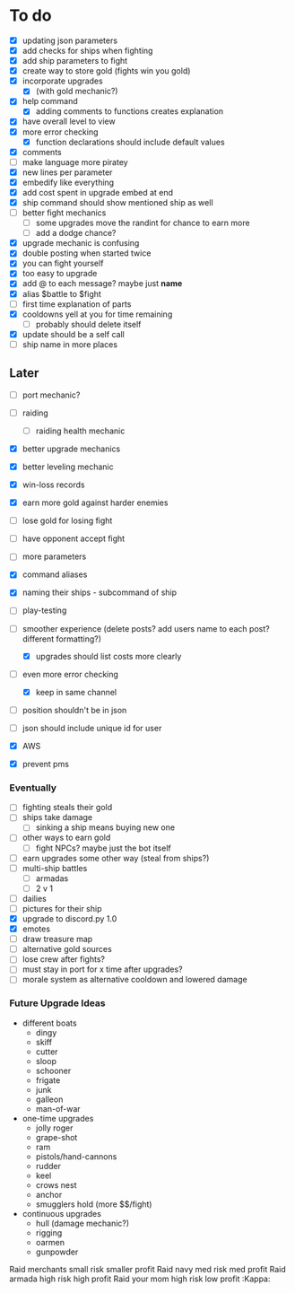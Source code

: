 # To do
- [x] updating json parameters
- [x] add checks for ships when fighting
- [x] add ship parameters to fight
- [x] create way to store gold (fights win you gold)
- [x] incorporate upgrades 
    - [x] (with gold mechanic?)
- [x] help command
    - [x] adding comments to functions creates explanation
- [x] have overall level to view
- [x] more error checking
    - [x] function declarations should include default values 
- [x] comments
- [ ] make language more piratey
- [x] new lines per parameter
- [x] embedify like everything
- [x] add cost spent in upgrade embed at end 
- [x] ship command should show mentioned ship as well
- [ ] better fight mechanics
    - [ ] some upgrades move the randint for chance to earn more
    - [ ] add a dodge chance?
- [x] upgrade mechanic is confusing
- [x] double posting when started twice
- [x] you can fight yourself
- [x] too easy to upgrade
- [x] add @ to each message? maybe just **name**
- [x] alias $battle to $fight
- [ ] first time explanation of parts
- [x] cooldowns yell at you for time remaining
    - [ ] probably should delete itself
- [x] update should be a self call
- [ ] ship name in more places 

## Later
- [ ] port mechanic?
- [ ] raiding
    - [ ] raiding health mechanic
- [x] better upgrade mechanics
- [x] better leveling mechanic
- [x] win-loss records
- [x] earn more gold against harder enemies
- [ ] lose gold for losing fight
- [ ] have opponent accept fight
- [ ] more parameters
- [x] command aliases
- [x] naming their ships - subcommand of ship
- [ ] play-testing
- [ ] smoother experience (delete posts? add users name to each post? different formatting?)
    - [x] upgrades should list costs more clearly
- [ ] even more error checking
    - [x] keep in same channel
- [ ] position shouldn't be in json
- [ ] json should include unique id for user
- [x] AWS
- [x] prevent pms


### Eventually
- [ ] fighting steals their gold
- [ ] ships take damage
    - [ ] sinking a ship means buying new one
- [ ] other ways to earn gold
    - [ ] fight NPCs? maybe just the bot itself
- [ ] earn upgrades some other way (steal from ships?)
- [ ] multi-ship battles
    - [ ] armadas
    - [ ] 2 v 1
- [ ] dailies
- [ ] pictures for their ship
- [x] upgrade to discord.py 1.0
- [x] emotes
- [ ] draw treasure map
- [ ] alternative gold sources
- [ ] lose crew after fights?
- [ ] must stay in port for x time after upgrades?
- [ ] morale system as alternative cooldown and lowered damage

### Future Upgrade Ideas
- different boats
    - dingy
    - skiff
    - cutter
    - sloop
    - schooner
    - frigate
    - junk
    - galleon
    - man-of-war
- one-time upgrades
    - jolly roger
    - grape-shot
    - ram
    - pistols/hand-cannons
    - rudder
    - keel
    - crows nest
    - anchor
    - smugglers hold (more $$/fight)
- continuous upgrades
    - hull (damage mechanic?)
    - rigging
    - oarmen
    - gunpowder


Raid merchants small risk smaller profit
Raid navy med risk med profit
Raid armada high risk high profit
Raid your mom high risk low profit :Kappa:
